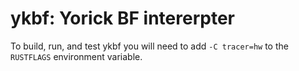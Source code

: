 # ykbf: Yorick BF intererpter

To build, run, and test ykbf you will need to add `-C tracer=hw` to the
`RUSTFLAGS` environment variable.
